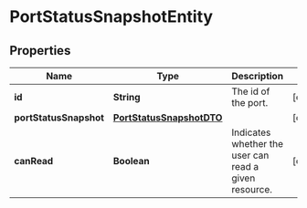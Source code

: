 # PortStatusSnapshotEntity

## Properties
Name | Type | Description | Notes
------------ | ------------- | ------------- | -------------
**id** | **String** | The id of the port. |  [optional]
**portStatusSnapshot** | [**PortStatusSnapshotDTO**](PortStatusSnapshotDTO.md) |  |  [optional]
**canRead** | **Boolean** | Indicates whether the user can read a given resource. |  [optional]
